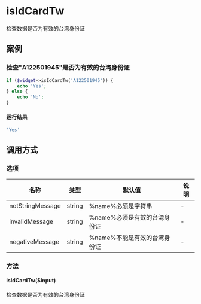 isIdCardTw
==========

检查数据是否为有效的台湾身份证

案例
----

### 检查"A122501945"是否为有效的台湾身份证
```php
if ($widget->isIdCardTw('A122501945')) {
    echo 'Yes';
} else {
    echo 'No';
}
```

#### 运行结果
```php
'Yes'
```

调用方式
--------

### 选项

| 名称                | 类型    | 默认值                           | 说明              |
|---------------------|---------|----------------------------------|-------------------|
| notStringMessage    | string  | %name%必须是字符串               | -                 |
| invalidMessage      | string  | %name%必须是有效的台湾身份证     | -                 |
| negativeMessage     | string  | %name%不能是有效的台湾身份证     | -                 |

### 方法

#### isIdCardTw($input)
检查数据是否为有效的台湾身份证